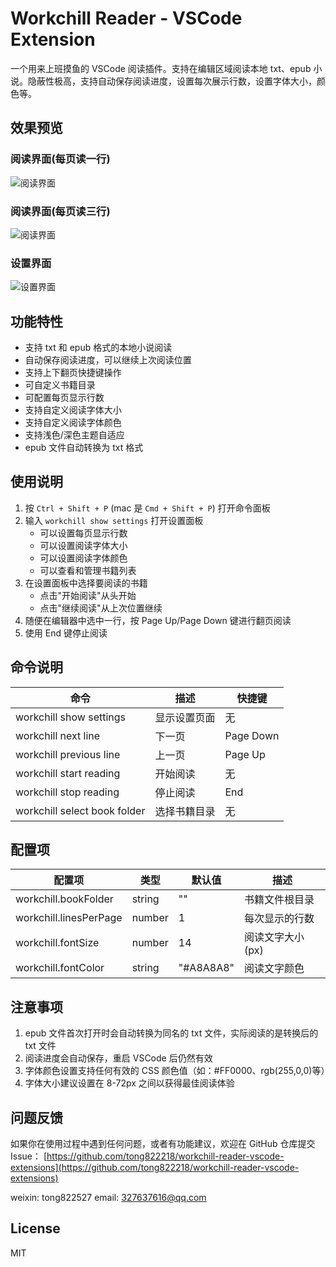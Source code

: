 # Workchill Reader - VSCode Extension

一个用来上班摸鱼的 VSCode 阅读插件。支持在编辑区域阅读本地 txt、epub 小说。隐蔽性极高，支持自动保存阅读进度，设置每次展示行数，设置字体大小，颜色等。

## 效果预览

### 阅读界面(每页读一行)
![阅读界面](https://github.com/user-attachments/assets/f3a2db4c-c4d2-48dc-a006-40811277c2a0)

### 阅读界面(每页读三行)
![阅读界面](https://github.com/user-attachments/assets/3287b1c7-25dc-4de8-ac0e-56eb9101887d)

### 设置界面
![设置界面](https://github.com/user-attachments/assets/1ed4cefc-70db-4671-8cb5-eea8211d957b)


## 功能特性

- 支持 txt 和 epub 格式的本地小说阅读
- 自动保存阅读进度，可以继续上次阅读位置
- 支持上下翻页快捷键操作
- 可自定义书籍目录
- 可配置每页显示行数
- 支持自定义阅读字体大小
- 支持自定义阅读字体颜色
- 支持浅色/深色主题自适应
- epub 文件自动转换为 txt 格式

## 使用说明

1. 按 `Ctrl + Shift + P` (mac 是 `Cmd + Shift + P`) 打开命令面板
2. 输入 `workchill show settings` 打开设置面板
   - 可以设置每页显示行数
   - 可以设置阅读字体大小
   - 可以设置阅读字体颜色
   - 可以查看和管理书籍列表
3. 在设置面板中选择要阅读的书籍
   - 点击"开始阅读"从头开始
   - 点击"继续阅读"从上次位置继续
4. 随便在编辑器中选中一行，按 Page Up/Page Down 键进行翻页阅读
5. 使用 End 键停止阅读


## 命令说明

| 命令 | 描述 | 快捷键 |
|------|------|--------|
| workchill show settings | 显示设置页面 | 无 |
| workchill next line | 下一页 | Page Down |
| workchill previous line | 上一页 | Page Up |
| workchill start reading | 开始阅读 | 无 |
| workchill stop reading | 停止阅读 | End |
| workchill select book folder | 选择书籍目录 | 无 |


## 配置项

| 配置项 | 类型 | 默认值 | 描述 |
|--------|------|--------|------|
| workchill.bookFolder | string | "" | 书籍文件根目录 |
| workchill.linesPerPage | number | 1 | 每次显示的行数 |
| workchill.fontSize | number | 14 | 阅读文字大小(px) |
| workchill.fontColor | string | "#A8A8A8" | 阅读文字颜色 |


## 注意事项

1. epub 文件首次打开时会自动转换为同名的 txt 文件，实际阅读的是转换后的 txt 文件
2. 阅读进度会自动保存，重启 VSCode 后仍然有效
3. 字体颜色设置支持任何有效的 CSS 颜色值（如：#FF0000、rgb(255,0,0)等）
4. 字体大小建议设置在 8-72px 之间以获得最佳阅读体验

## 问题反馈

如果你在使用过程中遇到任何问题，或者有功能建议，欢迎在 GitHub 仓库提交 Issue：
[https://github.com/tong822218/workchill-reader-vscode-extensions](https://github.com/tong822218/workchill-reader-vscode-extensions)

weixin: tong822527
email: 327637616@qq.com



## License

MIT
